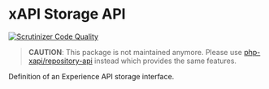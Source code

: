 xAPI Storage API
================

[![Scrutinizer Code Quality](https://scrutinizer-ci.com/g/php-xapi/xapi-storage-api/badges/quality-score.png?b=master)](https://scrutinizer-ci.com/g/php-xapi/xapi-storage-api/?branch=master)

> **CAUTION**: This package is not maintained anymore. Please use [php-xapi/repository-api](https://github.com/php-xapi/repository) instead which provides the same features.

Definition of an Experience API storage interface.
